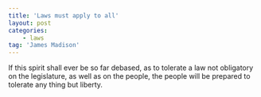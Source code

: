 ```yaml
---
title: 'Laws must apply to all'
layout: post
categories:
    - laws
tag: 'James Madison'
---
```


If this spirit shall ever be so far debased, as to tolerate a law not obligatory on the legislature, as well as on the people, the people will be prepared to tolerate any thing but liberty.
